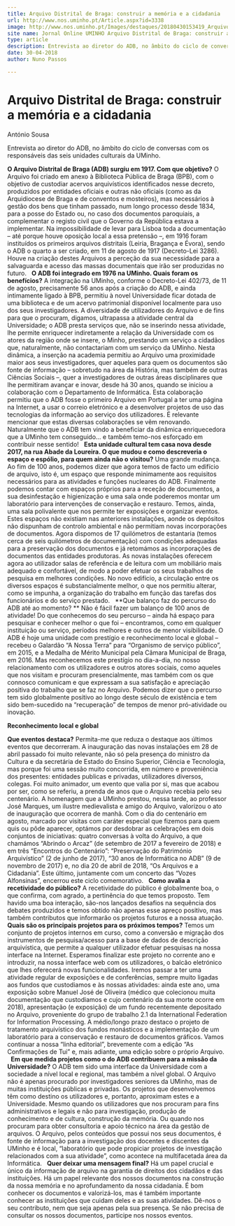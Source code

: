 ```yaml
---
title: Arquivo Distrital de Braga: construir a memória e a cidadania
url: http://www.nos.uminho.pt/Article.aspx?id=3338
image: http://www.nos.uminho.pt/Images/destaques/20180430153419_ArquivoDistritaldeBraga.jpg
site name: Jornal Online UMINHO Arquivo Distrital de Braga: construir a memória e a cidadania
type: article
description: Entrevista ao diretor do ADB, no âmbito do ciclo de conversas com os responsáveis das seis unidades culturais da UMinho.
date: 30-04-2018
author: Nuno Passos

---
```

# Arquivo Distrital de Braga: construir a memória e a cidadania


  

António Sousa

Entrevista ao diretor do ADB, no âmbito do ciclo de conversas com os responsáveis das seis unidades culturais da UMinho.

**O Arquivo Distrital de Braga (ADB) surgiu em 1917. Com que objetivo?** 
O Arquivo foi criado em anexo à Biblioteca Pública de Braga (BPB), com o objetivo de custodiar acervos arquivísticos identificados nesse decreto, produzidos por entidades oficiais e outras não oficiais (como as da Arquidiocese de Braga e de conventos e mosteiros), mas necessários à gestão dos bens que tinham passado, num longo processo desde 1834, para a posse do Estado ou, no caso dos documentos paroquiais, a complementar o registo civil que o Governo da República estava a implementar. Na impossibilidade de levar para Lisboa toda a documentação – até porque houve oposição local a essa pretensão –, em 1916 foram instituídos os primeiros arquivos distritais (Leiria, Bragança e Évora), sendo o ADB o quarto a ser criado, em 11 de agosto de 1917 (Decreto-Lei 3286). Houve na criação destes Arquivos a perceção da sua necessidade para a salvaguarda e acesso das massas documentais que irão ser produzidas no futuro.
 
**O ADB foi integrado em 1976 na UMinho. Quais foram os benefícios?** 
A integração na UMinho, conforme o Decreto-Lei 402/73, de 11 de agosto, precisamente 56 anos após a criação do ADB, e ainda intimamente ligado à BPB, permitiu à novel Universidade ficar dotada de uma biblioteca e de um acervo patrimonial disponível localmente para uso dos seus investigadores. A diversidade de utilizadores do Arquivo e de fins para que o procuram, digamos, ultrapassa a atividade central da Universidade; o ADB presta serviços que, não se inserindo nessa atividade, lhe permite enriquecer indiretamente a relação da Universidade com os atores da região onde se insere, o Minho, prestando um serviço a cidadãos que, naturalmente, não contactariam com um serviço da UMinho. Nesta dinâmica, a inserção na academia permitiu ao Arquivo uma proximidade maior aos seus investigadores, quer aqueles para quem os documentos são fonte de informação – sobretudo na área da História, mas também de outras Ciências Sociais –, quer a investigadores de outras áreas disciplinares que lhe permitiram avançar e inovar, desde há 30 anos, quando se iniciou a colaboração com o Departamento de Informática. Esta colaboração permitiu que o ADB fosse o primeiro Arquivo em Portugal a ter uma página na Internet, a usar o correio eletrónico e a desenvolver projetos de uso das tecnologias da informação ao serviço dos utilizadores. É relevante mencionar que estas diversas colaborações se vêm renovando. Naturalmente que o ADB tem vindo a beneficiar da dinâmica enriquecedora que a UMinho tem conseguido… e também temo-nos esforçado em contribuir nesse sentido!
 
**Esta unidade cultural tem casa nova desde 2017, na rua Abade da Loureira. O que mudou e como descreveria o espaço e espólio, para quem ainda não o visitou?** 
Uma grande mudança. Ao fim de 100 anos, podemos dizer que agora temos de facto um edifício de arquivo, isto é, um espaço que responde minimamente aos requisitos necessários para as atividades e funções nucleares do ADB. Finalmente podemos contar com espaços próprios para a receção de documentos, a sua desinfestação e higienização e uma sala onde poderemos montar um laboratório para intervenções de conservação e restauro. Temos, ainda, uma sala polivalente que nos permite ter exposições e organizar eventos. Estes espaços não existiam nas anteriores instalações, aonde os depósitos não dispunham de controlo ambiental e não permitiam novas incorporações de documentos. Agora dispomos de 17 quilómetros de estantaria (temos cerca de seis quilómetros de documentação) com condições adequadas para a preservação dos documentos e já retomámos as incorporações de documentos das entidades produtoras. As novas instalações oferecem agora ao utilizador salas de referência e de leitura com um mobiliário mais adequado e confortável, de modo a poder efetuar os seus trabalhos de pesquisa em melhores condições. No novo edifício, a circulação entre os diversos espaços é substancialmente melhor, o que nos permitiu alterar, como se impunha, a organização do trabalho em função das tarefas dos funcionários e do serviço prestado.
 
**Que balanço faz do percurso do ADB até ao momento? ** 
Não é fácil fazer um balanço de 100 anos de atividade! Do que conhecemos do seu percurso – ainda há espaço para pesquisar e conhecer melhor o que foi – encontramos, como em qualquer instituição ou serviço, períodos melhores e outros de menor visibilidade. O ADB é hoje uma unidade com prestígio e reconhecimento local e global – recebeu o Galardão “A Nossa Terra” para “Organismo de serviço público”, em 2015, e a Medalha de Mérito Municipal pela Câmara Municipal de Braga, em 2016. Mas reconhecemos este prestígio no dia-a-dia, no nosso relacionamento com os utilizadores e outros atores sociais, como aqueles que nos visitam e procuram presencialmente, mas também com os que connosco comunicam e que expressam a sua satisfação e apreciação positiva do trabalho que se faz no Arquivo. Podemos dizer que o percurso tem sido globalmente positivo ao longo deste século de existência e tem sido bem-sucedido na “recuperação” de tempos de menor pró-atividade ou inovação.

**Reconhecimento local e global** 

**Que eventos destaca?** 
Permita-me que reduza o destaque aos últimos eventos que decorreram. A inauguração das novas instalações em 28 de abril passado foi muito relevante, não só pela presença do ministro da Cultura e da secretária de Estado do Ensino Superior, Ciência e Tecnologia, mas porque foi uma sessão muito concorrida, em número e proveniência dos presentes: entidades publicas e privadas, utilizadores diversos, colegas. Foi muito animador, um evento que valia por si, mas que acabou por ser, como se referiu, a prenda de anos que o Arquivo recebia pelo seu centenário. A homenagem que a UMinho prestou, nessa tarde, ao professor José Marques, um ilustre medievalista e amigo do Arquivo, valorizou o ato de inauguração que ocorrera de manhã. Com o dia do centenário em agosto, marcado por visitas com caráter especial que fizemos para quem quis ou pôde aparecer, optámos por desdobrar as celebrações em dois conjuntos de iniciativas: quatro conversas à volta do Arquivo, a que chamámos “Abrindo o Arcaz” (de setembro de 2017 a fevereiro de 2018) e em três “Encontros do Centenário”: “Preservação do Património Arquivístico” (2 de junho de 2017), “30 anos de Informática no ADB” (9 de novembro de 2017) e, no dia 20 de abril de 2018, “Os Arquivos e a Cidadania”. Este último, juntamente com um concerto das “Vozes Alfonsinas”, encerrou este ciclo comemorativo.
 
**Como avalia a recetividade do público?** 
A recetividade do público é globalmente boa, o que confirma, com agrado, a pertinência do que temos proposto. Tem havido uma boa interação, são-nos lançados desafios na sequência dos debates produzidos e temos obtido não apenas esse apreço positivo, mas também contributos que informarão os projetos futuros e a nossa atuação.
 
**Quais são os principais projetos para os próximos tempos?** 
Temos um conjunto de projetos internos em curso, como a conversão e migração dos instrumentos de pesquisa/acesso para a base de dados de descrição arquivística, que permite a qualquer utilizador efetuar pesquisas na nossa interface na Internet. Esperamos finalizar este projeto no corrente ano e introduzir, na nossa interface web com os utilizadores, o balcão eletrónico que lhes oferecerá novas funcionalidades. Iremos passar a ter uma atividade regular de exposições e de conferências, sempre muito ligadas aos fundos que custodiamos e às nossas atividades: ainda este ano, uma exposição sobre Manuel José de Oliveira (médico que colecionou muita documentação que custodiamos e cujo centenário da sua morte ocorre em 2018), apresentação (e exposição) de um fundo recentemente depositado no Arquivo, proveniente do grupo de trabalho 2.1 da International Federation for Information Processing. A médio/longo prazo destaco o projeto de tratamento arquivístico dos fundos monásticos e a implementação de um laboratório para a conservação e restauro de documentos gráficos. Vamos continuar a nossa “linha editorial”, brevemente com a edição “As Confirmações de Tui” e, mais adiante, uma edição sobre o próprio Arquivo.
 
**Em que medida projetos como o do ADB contribuem para a missão da Universidade?** 
O ADB tem sido uma interface da Universidade com a sociedade a nível local e regional, mas também a nível global. O Arquivo não é apenas procurado por investigadores seniores da UMinho, mas de muitas instituições públicas e privadas. Os projetos que desenvolvemos têm como destino os utilizadores e, portanto, aproximam estes e a Universidade. Mesmo quando os utilizadores que nos procuram para fins administrativos e legais e não para investigação, produção de conhecimento e de cultura, construção da memória. Ou quando nos procuram para obter consultoria e apoio técnico na área da gestão de arquivos. O Arquivo, pelos conteúdos que possui nos seus documentos, é fonte de informação para a investigação dos docentes e discentes da UMinho e é local, “laboratório que pode propiciar projetos de investigação relacionados com a sua atividade”, como acontece na multifacetada área da Informática.
 
**Quer deixar uma mensagem final?** 
Há um papel crucial e único da informação de arquivo na garantia de direitos dos cidadãos e das instituições. Há um papel relevante dos nossos documentos na construção da nossa memória e no aprofundamento da nossa cidadania. É bom conhecer os documentos e valorizá-los, mas é também importante conhecer as instituições que cuidam deles e as suas atividades. Dê-nos o seu contributo, nem que seja apenas pela sua presença. Se não precisa de consultar os nossos documentos, participe nos nossos eventos.

